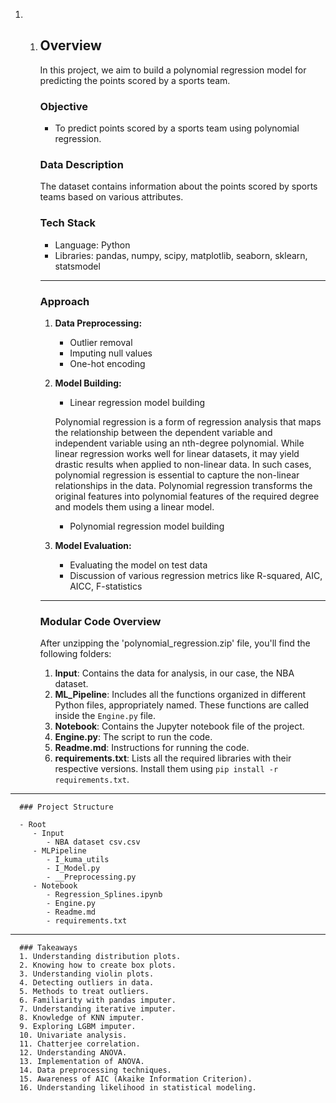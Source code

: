1. 1. ## Overview

      In this project, we aim to build a polynomial regression model for predicting the points scored by a sports team.

      ### Objective
      - To predict points scored by a sports team using polynomial regression.

      ### Data Description
      The dataset contains information about the points scored by sports teams based on various attributes.

      ### Tech Stack
      - Language: Python
      - Libraries: pandas, numpy, scipy, matplotlib, seaborn, sklearn, statsmodel

      ---

      ### Approach

      1. **Data Preprocessing:**
         - Outlier removal
         - Imputing null values
         - One-hot encoding

      2. **Model Building:**
         - Linear regression model building

         Polynomial regression is a form of regression analysis that maps the relationship between the dependent variable and independent variable using an nth-degree polynomial. While linear regression works well for linear datasets, it may yield drastic results when applied to non-linear data. In such cases, polynomial regression is essential to capture the non-linear relationships in the data. Polynomial regression transforms the original features into polynomial features of the required degree and models them using a linear model.

         - Polynomial regression model building

      3. **Model Evaluation:**
         - Evaluating the model on test data
         - Discussion of various regression metrics like R-squared, AIC, AICC, F-statistics

      ---

      ### Modular Code Overview
      After unzipping the 'polynomial_regression.zip' file, you'll find the following folders:

      1. **Input**: Contains the data for analysis, in our case, the NBA dataset.
      2. **ML_Pipeline**: Includes all the functions organized in different Python files, appropriately named. These functions are called inside the `Engine.py` file.
      3. **Notebook**: Contains the Jupyter notebook file of the project.
      4. **Engine.py**: The script to run the code.
      5. **Readme.md**: Instructions for running the code.
      6. **requirements.txt**: Lists all the required libraries with their respective versions. Install them using `pip install -r requirements.txt`.

---
      ### Project Structure

      - Root
         - Input
            - NBA dataset csv.csv
         - MLPipeline
            - I_kuma_utils
            - I_Model.py
            - __Preprocessing.py
         - Notebook
            - Regression_Splines.ipynb
            - Engine.py
            - Readme.md
            - requirements.txt


---
   

      ### Takeaways
      1. Understanding distribution plots.
      2. Knowing how to create box plots.
      3. Understanding violin plots.
      4. Detecting outliers in data.
      5. Methods to treat outliers.
      6. Familiarity with pandas imputer.
      7. Understanding iterative imputer.
      8. Knowledge of KNN imputer.
      9. Exploring LGBM imputer.
      10. Univariate analysis.
      11. Chatterjee correlation.
      12. Understanding ANOVA.
      13. Implementation of ANOVA.
      14. Data preprocessing techniques.
      15. Awareness of AIC (Akaike Information Criterion).
      16. Understanding likelihood in statistical modeling.